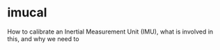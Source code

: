# imucal
How to calibrate an Inertial Measurement Unit (IMU), what is involved in this, and why we need to
